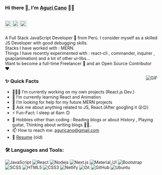 ### Hi there 👋, I'm [Aguri Cano](https://github.com/AguriCano) 👨‍💻

<br/>

<a href="https://www.linkedin.com/in/aguri-cano-b3ba68142/">
  <img align="left" alt="Aguri's Linkedin" width="22px" src="https://cdn.jsdelivr.net/npm/simple-icons@v3/icons/linkedin.svg" />
</a>

<a href="@Aguri_Cano">
  <img align="left" alt="Aguri's Telegram" width="22px" src="https://cdn.jsdelivr.net/npm/simple-icons@v3/icons/telegram.svg" />
</a>

<a href="mailto:aguricano@gmail.com">
  <img align="left" alt="Aguri's Email" width="22px" src="https://cdn.jsdelivr.net/npm/simple-icons@v3/icons/gmail.svg" />
</a>


<br />
<br/>

<p>
A Full Stack JavaScript Developer 🚀 from Perú. I consider myself as a skilled JS Developer with good debugging skills.
<br/>
Stacks I have worked with : MERN.
<br/>  
Things I have recently experimented with : react-cli , commander, inquirer , gsap(animation) and a lot of other ui-libs...
<br/>
Want to become a full-time Freelancer 💸 and an Open Source Contributor ❤️.
</p>

  <img align="right" alt="GIF" src="https://media.giphy.com/media/MC6eSuC3yypCU/giphy.gif" />
  
### ✨ Quick Facts

- 👨🏽‍💻 I’m currently working on my own projects (React.js Dev.)
- 🌱 I’m currently learning React and Animation
- 🤔 I’m looking for help for my future MERN projects
- 💬 Ask me about anything related to JS, React.(After googling it 😜😌)
- ⚡️ Fun-Fact: I sleep at 6am 🙃
- 🎿 Hobbies other than coding : Reading blogs or about History , Playing guitar, Thinking about writing blogs 🤔🤖..
- 📫 How to reach me: aguricano@gmail.com
- 📝 [Resume](https://www.canva.com/design/DAD8JlnPFhw/3v-OrtVl-UETeMGVfscAgQ/view?) (old)

### 🛠️ Languages and Tools:

![JavaScript](https://img.shields.io/badge/-JavaScript-black?style=flat-square&logo=javascript)
![React](https://img.shields.io/badge/-React-black?style=flat-square&logo=react)
![Nodejs](https://img.shields.io/badge/-Nodejs-black?style=flat-square&logo=Node.js)
![Next.js](https://img.shields.io/badge/-Next-black?style=flat-square&logo=Next.js)
![Material_UI](https://img.shields.io/badge/-Material_UI-black?style=flat-square&logo=material-ui)
![Bootstrap](https://img.shields.io/badge/-Bootstrap-black?style=flat-square&logo=bootstrap)
![SCSS](https://img.shields.io/badge/-SCSS-black?style=flat-square&logo=SASS)
![HTML5](https://img.shields.io/badge/-HTML5-black?style=flat-square&logo=html5&logoColor=white)
![CSS3](https://img.shields.io/badge/-CSS3-black?style=flat-square&logo=css3)
![Netlify](https://img.shields.io/badge/-Netlify-black?style=flat-square&logo=netlify)
![Git](https://img.shields.io/badge/-Git-black?style=flat-square&logo=git)
![GitHub](https://img.shields.io/badge/-GitHub-black?style=flat-square&logo=github)
![Ubuntu](https://img.shields.io/badge/-Ubuntu-black?style=flat-square&logo=ubuntu)

